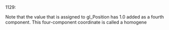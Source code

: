 1129:

Note that the value that is assigned to gl_Position has 1.0 added as a fourth component. This four-component coordinate is called a homogene

<br>

